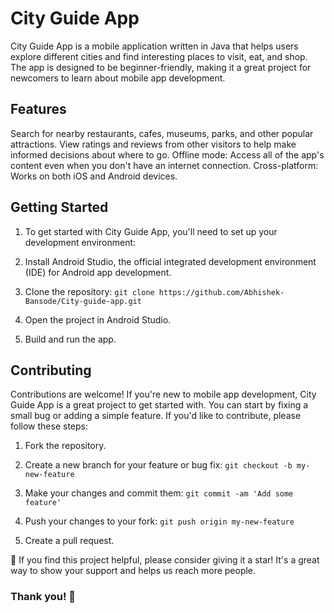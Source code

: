 # City Guide App
City Guide App is a mobile application written in Java that helps users explore different cities and find interesting places to visit, eat, and shop. The app is designed to be beginner-friendly, making it a great project for newcomers to learn about mobile app development.

## Features
Search for nearby restaurants, cafes, museums, parks, and other popular attractions.
View ratings and reviews from other visitors to help make informed decisions about where to go.
Offline mode: Access all of the app's content even when you don't have an internet connection.
Cross-platform: Works on both iOS and Android devices.

## Getting Started
1. To get started with City Guide App, you'll need to set up your development environment:

2. Install Android Studio, the official integrated development environment (IDE) for Android app development.

3. Clone the repository:
`git clone https://github.com/Abhishek-Bansode/City-guide-app.git`

4. Open the project in Android Studio.

5. Build and run the app.

## Contributing
Contributions are welcome! If you're new to mobile app development, City Guide App is a great project to get started with. You can start by fixing a small bug or adding a simple feature. If you'd like to contribute, please follow these steps:

1. Fork the repository.

2. Create a new branch for your feature or bug fix:
`git checkout -b my-new-feature`

3. Make your changes and commit them:
`git commit -am 'Add some feature'`

4. Push your changes to your fork:
`git push origin my-new-feature`

5. Create a pull request.

🌟 If you find this project helpful, please consider giving it a star! It's a great way to show your support and helps us reach more people. 
### Thank you! 🙌
